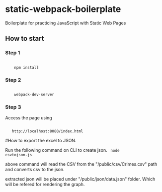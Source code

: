 # static-webpack-boilerplate

Boilerplate for practicing JavaScript with Static Web Pages

## How to start

### Step 1

<code>
    npm install
</code>

### Step 2

<code>
    webpack-dev-server
</code>

### Step 3

Access the page using

<code>
   http://localhost:8080/index.html
</code>




#How to export the excel to JSON.

Run the following command on CLI to create json.
<code>
    node csvtojson.js
</code>


above command will read the CSV from the "/public/csv/Crimes.csv" path and converts csv to the json.

extracted json will be placed under "/public/json/data.json" folder. Which will be refered for rendering the graph.
